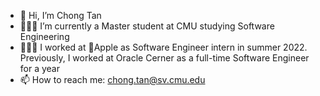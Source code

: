 - 👋 Hi, I’m Chong Tan
- 👨🏻‍🎓 I’m currently a Master student at CMU studying Software Engineering
- 👨🏻‍💻 I worked at Apple as Software Engineer intern in summer 2022. Previously, I worked at Oracle Cerner as a full-time Software Engineer for a year
- 📫 How to reach me: chong.tan@sv.cmu.edu

<!---
PenguinBoyTC/PenguinBoyTC is a ✨ special ✨ repository because its `README.md` (this file) appears on your GitHub profile.
You can click the Preview link to take a look at your changes.
--->
